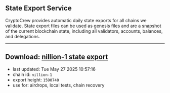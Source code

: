 ## State Export Service
CryptoCrew provides automatic daily state exports for all chains we validate. State export files can be used as genesis files and are a snapshot of the current blockchain state, including all validators, accounts, balances, and delegations.

---
**Download: [nillion-1 state export](https://ccv-s3.nbg1.your-objectstorage.com/SERVICE/nillion/nillion-1_export_1590740.json)**
---

- last updated: Tue May 27 2025 10:57:16
- chain id: `nillion-1`
- export height: `1590740`
- use for: airdrops, local tests, chain recovery
